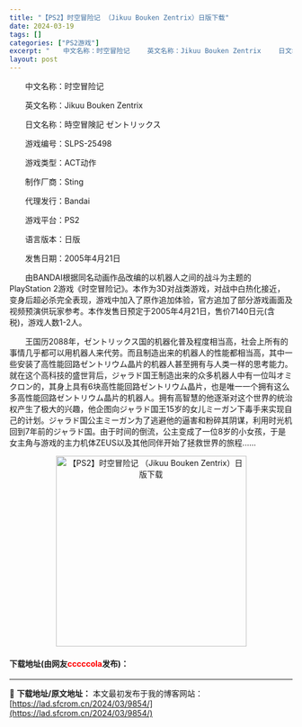 ```yaml
---
title: "【PS2】时空冒险记 （Jikuu Bouken Zentrix）日版下载"
date: 2024-03-19
tags: []
categories: ["PS2游戏"]
excerpt: "　　中文名称：时空冒险记 　　英文名称：Jikuu Bouken Zentrix 　　日文名称：時空冒険記 ゼントリックス 　　游戏编号：SLPS-25498 　　游戏类型：ACT动作 　　制作厂商：Sting 　　代理发行：Bandai 　　游戏平台：PS2 　　语言版本：日版 　　发售日期：20&hellip;"
layout: post
---
```


 <p>　　中文名称：时空冒险记</p> <p>　　英文名称：Jikuu Bouken Zentrix</p> <p>　　日文名称：時空冒険記 ゼントリックス</p> <p>　　游戏编号：SLPS-25498</p> <p>　　游戏类型：ACT动作</p> <p>　　制作厂商：Sting</p> <p>　　代理发行：Bandai</p> <p>　　游戏平台：PS2</p> <p>　　语言版本：日版</p> <p>　　发售日期：2005年4月21日</p> <p>　　由BANDAI根据同名动画作品改编的以机器人之间的战斗为主题的PlayStation 2游戏《时空冒险记》。本作为3D对战类游戏，对战中白热化接近，变身后超必杀完全表现，游戏中加入了原作追加体验，官方追加了部分游戏画面及视频预演供玩家参考。本作发售日预定于2005年4月21日，售价7140日元(含税)，游戏人数1-2人。</p> <p>　　王国历2088年，ゼントリックス国的机器化普及程度相当高，社会上所有的事情几乎都可以用机器人来代劳。而且制造出来的机器人的性能都相当高，其中一些安装了高性能回路ゼントリウム晶片的机器人甚至拥有与人类一样的思考能力。就在这个高科技的盛世背后，ジャラド国王制造出来的众多机器人中有一位叫オミクロン的，其身上具有6块高性能回路ゼントリウム晶片，也是唯一一个拥有这么多高性能回路ゼントリウム晶片的机器人。拥有高智慧的他逐渐对这个世界的统治权产生了极大的兴趣，他企图向ジャラド国王15岁的女儿ミーガン下毒手来实现自己的计划。ジャラド国公主ミーガン为了逃避他的逼害和粉碎其阴谋，利用时光机回到7年前的ジャラド国。由于时间的倒流，公主变成了一位8岁的小女孩，于是女主角与游戏的主力机体ZEUS以及其他同伴开始了拯救世界的旅程......</p> <p align="center"><img align="" border="0" src="https://lad.sfcrom.cn/wp-content/uploads/2024/03/20240319_65f9978b8bd19.jpg" width="339" alt="【PS2】时空冒险记 （Jikuu Bouken Zentrix）日版下载" /></p> <p><h4>下载地址(由网友<font color="red">cccccola</font>发布)：</h4></p> 

---
📖 **下载地址/原文地址：** 本文最初发布于我的博客网站：[https://lad.sfcrom.cn/2024/03/9854/](https://lad.sfcrom.cn/2024/03/9854/)
